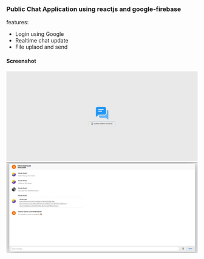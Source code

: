 ### Public Chat Application using reactjs and google-firebase
features:
- Login using Google
- Realtime chat update
- File uplaod and send
#### Screenshot
<img src="./images/2.png">
<img src="./images/1.png">
